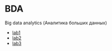 # BDA
Big data analytics (Аналитика больших данных)

- [lab1](Lab1.md)
- [lab2](Lab2.md)
- [lab3](Lab3.md)
